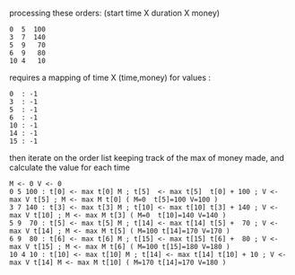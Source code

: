 
processing these orders: (start time X duration X money)
~~~~~~~~~~~~~~~~~~~~~~~~~~~~~~~~~~~~~~~~~~~~~~~~~~
0  5  100
3  7  140
5  9   70
6  9   80
10 4   10 
~~~~~~~~~~~~~~~~~~~~~~~~~~~~~~~~~~~~~~~~~~~~~~~~~~

requires a mapping of time X (time,money) for values :
~~~~~~~~~~~~~~~~~~~~~~~~~~~~~~~~~~~~~~~~~~~~~~~~~~
0  : -1 
3  : -1
5  : -1
6  : -1
10 : -1
14 : -1
15 : -1
~~~~~~~~~~~~~~~~~~~~~~~~~~~~~~~~~~~~~~~~~~~~~~~~~~

then iterate on the order list keeping track of the 
max of money made, and calculate the value for each time
~~~~~~~~~~~~~~~~~~~~~~~~~~~~~~~~~~~~~~~~~~~~~~~~~~
M <- 0 V <- 0
0 5 100 : t[0] <- max t[0] M ; t[5]  <- max t[5]  t[0] + 100 ; V <- max V t[5] ; M <- max M t[0] ( M=0  t[5]=100 V=100 )
3 7 140 : t[3] <- max t[3] M ; t[10] <- max t[10] t[3] + 140 ; V <- max V t[10] ; M <- max M t[3] ( M=0  t[10]=140 V=140 )
5 9  70 : t[5] <- max t[5] M ; t[14] <- max t[14] t[5] +  70 ; V <- max V t[14] ; M <- max M t[5] ( M=100 t[14]=170 V=170 )
6 9  80 : t[6] <- max t[6] M ; t[15] <- max t[15] t[6] +  80 ; V <- max V t[15] ; M <- max M t[6] ( M=100 t[15]=180 V=180 )
10 4 10 : t[10] <- max t[10] M ; t[14] <- max t[14] t[10] + 10 ; V <- max V t[14] M <- max M t[10] ( M=170 t[14]=170 V=180 )

~~~~~~~~~~~~~~~~~~~~~~~~~~~~~~~~~~~~~~~~~~~~~~~~~~

 

 










